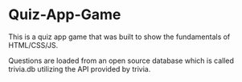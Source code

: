 # Quiz-App-Game
This is a quiz app game that was built to show the fundamentals of HTML/CSS/JS.

Questions are loaded from an open source database which is called trivia.db utilizing the API provided by trivia.
